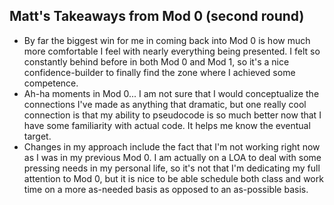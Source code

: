 ## Matt's Takeaways from Mod 0 (second round) ##
- By far the biggest win for me in coming back into Mod 0 is how much more comfortable I feel with nearly everything being presented. I felt so constantly behind before in both Mod 0 and Mod 1, so it's a nice confidence-builder to finally find the zone where I achieved some competence.
- Ah-ha moments in Mod 0... I am not sure that I would conceptualize the connections I've made as anything that dramatic, but one really cool connection is that my ability to pseudocode is so much better now that I have some familiarity with actual code. It helps me know the eventual target.
- Changes in my approach include the fact that I'm not working right now as I was in my previous Mod 0. I am actually on a LOA to deal with some pressing needs in my personal life, so it's not that I'm dedicating my full attention to Mod 0, but it is nice to be able schedule both class and work time on a more as-needed basis as opposed to an as-possible basis.
